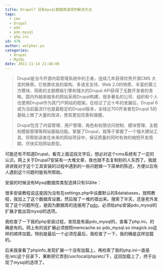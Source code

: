 ```yaml
---
title: Drupal7 没有mysql数据库选项的解决方法
tags:
  - cms
  - Drupal
  - pdo
  - pdo_mysql
  - php.ini
id: 470
author: welpher.yu
categories:
  - Drupal
  - MySQL
date: 2011-11-14 21:48:08
---
```


> Drupal是当今开源内容管理系统中的王者，连续几年获得优秀开源CMS 大奖的殊荣。它依靠优良的架构、多语言支持、Web 2.0的特质、丰富的第三方模块、简练的主题模板引擎和强大的Drupal API获得了无数开发者的青睐。国内外越来越多的网站采用Drupal构建，很多著名的公司、组织和个人也使用Drupal作为其门户网站的框架。在经过了近十年的发展后，Drupal 6成为当前最流行也是最稳定的Drupal版本，全球近700开发者在Drupal 5的基础上做了大量的改进，使其更加完善和强健。> 
> 
> Drupal包含了内容管理、用户管理、角色和权限访问控制、模块管理、主题和模板管理等网站基础功能。掌握了Drupal，就等于掌握了一个强大建站工具，将帮助读者在未来的网站项目中，保证质量的同时有效的缩短开发周期，尽快实现网站原型。
&nbsp;

可能还有不知道Drupal，看完上面这段文字后，想必对这个cms系统有了一定的认识。网上关于Drupal7安装有一大堆文章，我也就不去复制别的人东西了。我就讲讲我对于这个工具安装的过程中遇到的一些问题做一下简单的陈述，方便以后有人遇到这个问题时能有所帮助。

安装的时候没有Mysql数据库类型选择只有SQlite：

很多安装教程说这是因为没有在settings.php中设置默认的$databases，按照教程，我加上了这个数据库设置。然后报了一堆的错出来。搜索了半天，还是老外发现了这个问题所在，是因为数据库的连接用了[pdo](http://drupal.org/requirements/pdo "pdo")，必须给php安装pdo_mysql的扩展才能出现mysql的选项。

我检查了一下我的php安装过程，发现是有装pdo_mysql的，查看了php.ini，的确是有的。网上有的说扩展必须按照memcache.so pdo_mysql.so imagick.so这样的顺序加载，特别是最后一个必须在最后，我检查了一下，我的确是这样加载的。

后来我查看了phpinfo,发现扩展一个没有加载上，再检索了我的php.ini一直是在/etc这个目录下，果断把它弄到/usr/local/php/etc/下，这回加载上了，终于出现了mysql的选项了。

&nbsp;